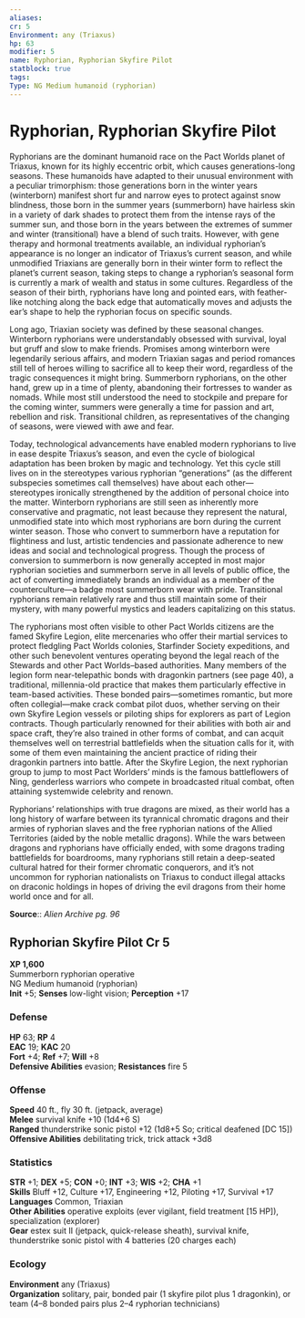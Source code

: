 ```yaml
---
aliases: 
cr: 5
Environment: any (Triaxus)  
hp: 63
modifier: 5
name: Ryphorian, Ryphorian Skyfire Pilot
statblock: true
tags: 
Type: NG Medium humanoid (ryphorian)  
---
```


# Ryphorian, Ryphorian Skyfire Pilot

Ryphorians are the dominant humanoid race on the Pact Worlds planet of Triaxus, known for its highly eccentric orbit, which causes generations-long seasons. These humanoids have adapted to their unusual environment with a peculiar trimorphism: those generations born in the winter years (winterborn) manifest short fur and narrow eyes to protect against snow blindness, those born in the summer years (summerborn) have hairless skin in a variety of dark shades to protect them from the intense rays of the summer sun, and those born in the years between the extremes of summer and winter (transitional) have a blend of such traits. However, with gene therapy and hormonal treatments available, an individual ryphorian’s appearance is no longer an indicator of Triaxus’s current season, and while unmodified Triaxians are generally born in their winter form to reflect the planet’s current season, taking steps to change a ryphorian’s seasonal form is currently a mark of wealth and status in some cultures. Regardless of the season of their birth, ryphorians have long and pointed ears, with feather-like notching along the back edge that automatically moves and adjusts the ear’s shape to help the ryphorian focus on specific sounds.

Long ago, Triaxian society was defined by these seasonal changes. Winterborn ryphorians were understandably obsessed with survival, loyal but gruff and slow to make friends. Promises among winterborn were legendarily serious affairs, and modern Triaxian sagas and period romances still tell of heroes willing to sacrifice all to keep their word, regardless of the tragic consequences it might bring. Summerborn ryphorians, on the other hand, grew up in a time of plenty, abandoning their fortresses to wander as nomads. While most still understood the need to stockpile and prepare for the coming winter, summers were generally a time for passion and art, rebellion and risk. Transitional children, as representatives of the changing of seasons, were viewed with awe and fear.

Today, technological advancements have enabled modern ryphorians to live in ease despite Triaxus’s season, and even the cycle of biological adaptation has been broken by magic and technology. Yet this cycle still lives on in the stereotypes various ryphorian “generations” (as the different subspecies sometimes call themselves) have about each other—stereotypes ironically strengthened by the addition of personal choice into the matter. Winterborn ryphorians are still seen as inherently more conservative and pragmatic, not least because they represent the natural, unmodified state into which most ryphorians are born during the current winter season. Those who convert to summerborn have a reputation for flightiness and lust, artistic tendencies and passionate adherence to new ideas and social and technological progress. Though the process of conversion to summerborn is now generally accepted in most major ryphorian societies and summerborn serve in all levels of public office, the act of converting immediately brands an individual as a member of the counterculture—a badge most summerborn wear with pride. Transitional ryphorians remain relatively rare and thus still maintain some of their mystery, with many powerful mystics and leaders capitalizing on this status.

The ryphorians most often visible to other Pact Worlds citizens are the famed Skyfire Legion, elite mercenaries who offer their martial services to protect fledgling Pact Worlds colonies, Starfinder Society expeditions, and other such benevolent ventures operating beyond the legal reach of the Stewards and other Pact Worlds–based authorities. Many members of the legion form near-telepathic bonds with dragonkin partners (see page 40), a traditional, millennia-old practice that makes them particularly effective in team-based activities. These bonded pairs—sometimes romantic, but more often collegial—make crack combat pilot duos, whether serving on their own Skyfire Legion vessels or piloting ships for explorers as part of Legion contracts. Though particularly renowned for their abilities with both air and space craft, they’re also trained in other forms of combat, and can acquit themselves well on terrestrial battlefields when the situation calls for it, with some of them even maintaining the ancient practice of riding their dragonkin partners into battle. After the Skyfire Legion, the next ryphorian group to jump to most Pact Worlders’ minds is the famous battleflowers of Ning, genderless warriors who compete in broadcasted ritual combat, often attaining systemwide celebrity and renown.

Ryphorians’ relationships with true dragons are mixed, as their world has a long history of warfare between its tyrannical chromatic dragons and their armies of ryphorian slaves and the free ryphorian nations of the Allied Territories (aided by the noble metallic dragons). While the wars between dragons and ryphorians have officially ended, with some dragons trading battlefields for boardrooms, many ryphorians still retain a deep-seated cultural hatred for their former chromatic conquerors, and it’s not uncommon for ryphorian nationalists on Triaxus to conduct illegal attacks on draconic holdings in hopes of driving the evil dragons from their home world once and for all.

**Source**:: _Alien Archive pg. 96_

## Ryphorian Skyfire Pilot Cr 5

**XP 1,600**  
Summerborn ryphorian operative  
NG Medium humanoid (ryphorian)  
**Init** +5; **Senses** low-light vision; **Perception** +17  

### Defense

**HP** 63; **RP** 4  
**EAC** 19; **KAC** 20  
**Fort** +4; **Ref** +7; **Will** +8  
**Defensive Abilities** evasion; **Resistances** fire 5  

### Offense

**Speed** 40 ft., fly 30 ft. (jetpack, average)  
**Melee** survival knife +10 (1d4+6 S)  
**Ranged** thunderstrike sonic pistol +12 (1d8+5 So; critical deafened \[DC 15\])  
**Offensive Abilities** debilitating trick, trick attack +3d8

### Statistics

**STR** +1; **DEX** +5; **CON** +0; **INT** +3; **WIS** +2; **CHA** +1  
**Skills** Bluff +12, Culture +17, Engineering +12, Piloting +17, Survival +17  
**Languages** Common, Triaxian  
**Other Abilities** operative exploits (ever vigilant, field treatment \[15 HP\]), specialization (explorer)  
**Gear** estex suit II (jetpack, quick-release sheath), survival knife, thunderstrike sonic pistol with 4 batteries (20 charges each)

### Ecology

**Environment** any (Triaxus)  
**Organization** solitary, pair, bonded pair (1 skyfire pilot plus 1 dragonkin), or team (4–8 bonded pairs plus 2–4 ryphorian technicians)
